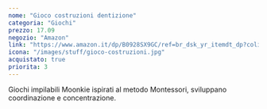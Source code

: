 ```yaml
---
nome: "Gioco costruzioni dentizione"
categoria: "Giochi"
prezzo: 17.09
negozio: "Amazon"
link: "https://www.amazon.it/dp/B0928SX9GC/ref=br_dsk_yr_itemdt_dp?colid=3QGQUT8WCNDK0&coliid=I2CAOOMOTLODQ6"
icona: "/images/stuff/gioco-costruzioni.jpg"
acquistato: true
priorita: 3
---
```


Giochi impilabili Moonkie ispirati al metodo Montessori, sviluppano coordinazione e concentrazione.
